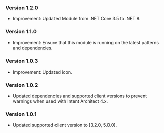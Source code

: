 ### Version 1.2.0

- Improvement: Updated Module from .NET Core 3.5 to .NET 8.

### Version 1.1.0

- Improvement: Ensure that this module is running on the latest patterns and dependencies.

### Version 1.0.3

- Improvement: Updated icon.

### Version 1.0.2

- Updated dependencies and supported client versions to prevent warnings when used with Intent Architect 4.x.

### Version 1.0.1

- Updated supported client version to [3.2.0, 5.0.0).
